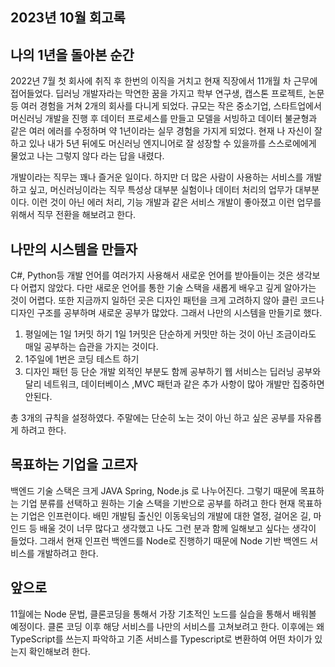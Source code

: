 ## 2023년 10월 회고록

## 나의 1년을 돌아본 순간
2022년 7월 첫 회사에 취직 후 한번의 이직을 거치고 현재 직장에서 11개월 차 근무에 접어들었다.
딥러닝 개발자라는 막연한 꿈을 가지고 학부 연구생, 캡스톤 프로젝트, 논문 등 여러 경험을 거쳐 2개의 회사를 다니게 되었다.
규모는 작은 중소기업, 스타트업에서 머신러닝 개발을 진행 후 데이터 프로세스를 만들고 모델을 서빙하고 데이터 불균형과 같은 여러 에러를 수정하며 약 1년이라는 실무 경험을 가지게 되었다.
현재 나 자신이 잘하고 있나 내가 5년 뒤에도 머신러닝 엔지니어로 잘 성장할 수 있을까를 스스로에에게 물었고 나는 그렇지 않다 라는 답을 내렸다.

개발이라는 직무는 꽤나 즐거운 일이다. 하지만 더 많은 사람이 사용하는 서비스를 개발하고 싶고, 머신러닝이라는 직무 특성상 대부분 실험이나 데이터 처리의 업무가 대부분이다. 이런 것이 아닌 에러 처리, 기능 개발과 같은 서비스 개발이 좋아졌고 이런 업무를 위해서 직무 전환을 해보려고 한다.

## 나만의 시스템을 만들자
C#, Python등 개발 언어를 여러가지 사용해서 새로운 언어를 받아들이는 것은 생각보다 어렵지 않았다. 다만 새로운 언어를 통한 기술 스택을 새롭게 배우고 깊게 알아가는 것이 어렵다.
또한 지금까지 일하던 곳은 디자인 패턴을 크게 고려하지 않아 클린 코드나 디자인 구조를 공부하며 새로운 공부가 많았다.
그래서 나만의 시스템을 만들기로 했다.

1. 평일에는 1일 1커밋 하기
1일 1커밋은 단순하게 커밋만 하는 것이 아닌 조금이라도 매일 공부하는 습관을 가지는 것이다.
2. 1주일에 1번은 코딩 테스트 하기
3. 디자인 패턴 등 단순 개발 외적인 부분도 함께 공부하기
웹 서비스는 딥러닝 공부와 달리 네트워크, 데이터베이스 ,MVC 패턴과 같은 추가 사항이 많아 개발만 집중하면 안된다.

총 3개의 규칙을 설정하였다. 주말에는 단순히 노는 것이 아닌 하고 싶은 공부를 자유롭게 하려고 한다.


## 목표하는 기업을 고르자
백엔드 기술 스택은 크게 JAVA Spring, Node.js 로 나누어진다.
그렇기 때문에 목표하는 기업 분류를 선택하고 원하는 기술 스택을 기반으로  공부를 하려고 한다
현재 목표하는 기업은 인프런이다.
배민 개발팀 출신인 이동욱님의 개발에 대한 열정, 걸어온 길, 마인드 등 배울 것이 너무 많다고 생각했고 나도 그런 분과 함께 일해보고 싶다는 생각이 들었다.
그래서 현재 인프런 백엔드를 Node로 진행하기 때문에 Node 기반 백엔드 서비스를 개발하려고 한다.

## 앞으로
11월에는 Node 문법, 클론코딩을 통해서 가장 기초적인 노드를 실습을 통해서 배워볼 예정이다.
클론 코딩 이후 해당 서비스를 나만의 서비스를 고쳐보려고 한다.
이후에는 왜 TypeScript를 쓰는지 파악하고 기존 서비스를 Typescript로 변환하여 어떤 차이가 있는지 확인해보려 한다.



